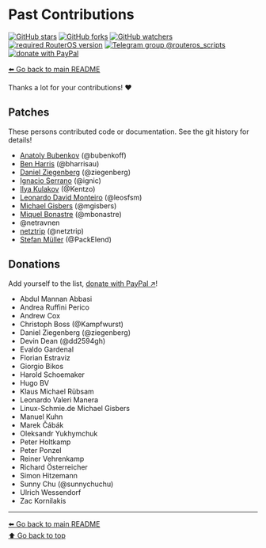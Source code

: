 Past Contributions
==================

[![GitHub stars](https://img.shields.io/github/stars/eworm-de/routeros-scripts?logo=GitHub&style=flat&color=red)](https://github.com/eworm-de/routeros-scripts/stargazers)
[![GitHub forks](https://img.shields.io/github/forks/eworm-de/routeros-scripts?logo=GitHub&style=flat&color=green)](https://github.com/eworm-de/routeros-scripts/network)
[![GitHub watchers](https://img.shields.io/github/watchers/eworm-de/routeros-scripts?logo=GitHub&style=flat&color=blue)](https://github.com/eworm-de/routeros-scripts/watchers)
[![required RouterOS version](https://img.shields.io/badge/RouterOS-7.15-yellow?style=flat)](https://mikrotik.com/download/changelogs/)
[![Telegram group @routeros_scripts](https://img.shields.io/badge/Telegram-%40routeros__scripts-%2326A5E4?logo=telegram&style=flat)](https://t.me/routeros_scripts)
[![donate with PayPal](https://img.shields.io/badge/Like_it%3F-Donate!-orange?logo=githubsponsors&logoColor=orange&style=flat)](https://www.paypal.com/cgi-bin/webscr?cmd=_s-xclick&hosted_button_id=A4ZXBD6YS2W8J)

[⬅️ Go back to main README](README.md)

Thanks a lot for your contributions! ❤️

## Patches

These persons contributed code or documentation. See the git history
for details!

* [Anatoly Bubenkov](mailto:bubenkoff@gmail.com) (@bubenkoff)
* [Ben Harris](mailto:mail@bharr.is) (@bharrisau)
* [Daniel Ziegenberg](mailto:daniel@ziegenberg.at) (@ziegenberg)
* [Ignacio Serrano](mailto:ignic@ignic.com) (@ignic)
* [Ilya Kulakov](mailto:kulakov.ilya@gmail.com) (@Kentzo)
* [Leonardo David Monteiro](mailto:leo@cub3.xyz) (@leosfsm)
* [Michael Gisbers](mailto:michael@gisbers.de) (@mgisbers)
* [Miquel Bonastre](mailto:mbonastre@yahoo.com) (@mbonastre)
* @netravnen
* [netztrip](mailto:dave-tvg@netztrip.de) (@netztrip)
* [Stefan Müller](mailto:stefan.mueller.83@gmail.com) (@PackElend)

## Donations

Add yourself to the list,
[donate with PayPal ↗️](https://www.paypal.com/cgi-bin/webscr?cmd=_s-xclick&hosted_button_id=A4ZXBD6YS2W8J)!

* Abdul Mannan Abbasi
* Andrea Ruffini Perico
* Andrew Cox
* Christoph Boss (@Kampfwurst)
* Daniel Ziegenberg (@ziegenberg)
* Devin Dean (@dd2594gh)
* Evaldo Gardenal
* Florian Estraviz
* Giorgio Bikos
* Harold Schoemaker
* Hugo BV
* Klaus Michael Rübsam
* Leonardo Valeri Manera
* Linux-Schmie.de Michael Gisbers
* Manuel Kuhn
* Marek Čábák
* Oleksandr Yukhymchuk
* Peter Holtkamp
* Peter Ponzel
* Reiner Vehrenkamp
* Richard Österreicher
* Simon Hitzemann
* Sunny Chu (@sunnychuchu)
* Ulrich Wessendorf
* Zac Kornilakis

---
[⬅️ Go back to main README](README.md)  
[⬆️ Go back to top](#top)
